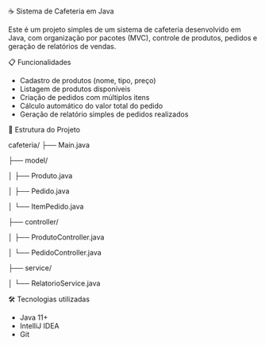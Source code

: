  ☕ Sistema de Cafeteria em Java

Este é um projeto simples de um sistema de cafeteria desenvolvido em Java, com organização por pacotes (MVC), controle de produtos, pedidos e geração de relatórios de vendas.

 📋 Funcionalidades

- Cadastro de produtos (nome, tipo, preço)
- Listagem de produtos disponíveis
- Criação de pedidos com múltiplos itens
- Cálculo automático do valor total do pedido
- Geração de relatório simples de pedidos realizados

🧱 Estrutura do Projeto

cafeteria/
├── Main.java

├── model/

│ ├── Produto.java

│ ├── Pedido.java

│ └── ItemPedido.java

├── controller/

│ ├── ProdutoController.java

│ └── PedidoController.java

├── service/

│ └── RelatorioService.java

 🛠️ Tecnologias utilizadas

- Java 11+
- IntelliJ IDEA
- Git

